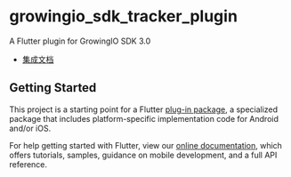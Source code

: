 # growingio_sdk_tracker_plugin

A Flutter plugin for GrowingIO SDK 3.0

- [集成文档](https://github.com/growingio/flutter-growingio-sdk-tracker-plugin/wiki/%E9%9B%86%E6%88%90%E6%96%87%E6%A1%A3)

## Getting Started

This project is a starting point for a Flutter
[plug-in package](https://flutter.dev/developing-packages/),
a specialized package that includes platform-specific implementation code for
Android and/or iOS.

For help getting started with Flutter, view our
[online documentation](https://flutter.dev/docs), which offers tutorials,
samples, guidance on mobile development, and a full API reference.


